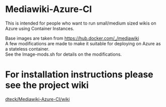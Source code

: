 # Mediawiki-Azure-CI
This is intended for people who want to run small/medium sized wikis on Azure using Container Instances.

Base images are taken from https://hub.docker.com/_/mediawiki <br>
A few modifications are made to make it suitable for deploying on Azure as a stateless container. <br>
See the Image-mods.sh for details on the modifications.

# For installation instructions please see the project wiki
<a href='https://github.com/dteck/Mediawiki-Azure-CI/wiki'>dteck/Mediawiki-Azure-CI/wiki</a>
